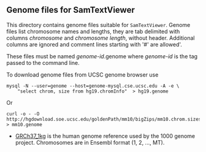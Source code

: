 ## Genome files for SamTextViewer

This directory contains genome files suitable for `SamTextViewer`. Genome files list chromosome names and lengths,
they are tab delimited with columns *chromosome* and *chromosome length*, without header. Additional columns are ignored and
comment lines starting with '#' are allowed'.

These files must be named *genome-id*.genome where *genome-id* is the tag passed to the command line.

To download genome files from UCSC genome browser use

```
mysql -N --user=genome --host=genome-mysql.cse.ucsc.edu -A -e \
    "select chrom, size from hg19.chromInfo"  > hg19.genome
```

Or

```
curl -o - -O http://hgdownload.soe.ucsc.edu/goldenPath/mm10/bigZips/mm10.chrom.sizes > mm10.genome
```

* [GRCh37_1kg](http://ftp.1000genomes.ebi.ac.uk/vol1/ftp/technical/reference/) 
  is the human genome reference used by the 1000 genome project. Chromosomes are
  in Ensembl format (1, 2, ..., MT).

